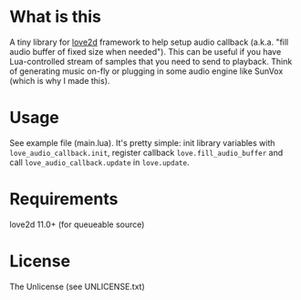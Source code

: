 # What is this
A tiny library for [love2d](https://love2d.org/) framework to help setup audio callback (a.k.a. "fill audio buffer of fixed size when needed"). This can be useful if you have Lua-controlled stream of samples that you need to send to playback. Think of generating music on-fly or plugging in some audio engine like SunVox (which is why I made this).
# Usage
See example file (main.lua). It's pretty simple: init library variables with `love_audio_callback.init`, register callback `love.fill_audio_buffer` and call `love_audio_callback.update` in `love.update`.
# Requirements
love2d 11.0+ (for queueable source)
# License
The Unlicense (see UNLICENSE.txt)